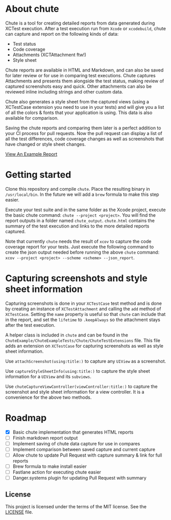 # About chute
Chute is a tool for creating detailed reports from data generated during XCTest execution. After a test execution run from `Xcode` or `xcodebuild`, chute can capture and report on the following kinds of data:

- Test status
- Code coverage
- Attachments (XCTAttachment ftw!)
- Style sheet

Chute reports are available in HTML and Markdown, and can also be saved for later review or for use in comparing test executions. Chute captures Attachments and presents them alongside the test status, making review of captured screenshots easy and quick. Other attachments can also be reviewed inline including strings and other custom data.

Chute also generates a style sheet from the captured views (using a XCTestCase extension you need to use in your tests) and will give you a list of all the colors & fonts that your application is using. This data is also available for comparison.

Saving the chute reports and comparing them later is a perfect addition to your CI process for pull requests. Now the pull request can display a list of all the test differences, code coverage changes as well as screenshots that have changed or style sheet changes.

[View An Example Report](./sample_report/chute.html)

# Getting started

Clone this repository and compile `chute`. Place the resulting binary in `/usr/local/bin`. In the future we will add a `brew` formula to make this step easier.

Execute your test suite and in the same folder as the Xcode project, execute the basic chute command: `chute --project <project>`. You will find the report outputs in a folder named `chute_output`. `chute.html` contains the summary of the test execution and links to the more detailed reports captured.

Note that currently `chute` needs the result of `xcov` to capture the code coverage report for your tests. Just execute the following command to create the json output needed before running the above `chute` command: `xcov --project <project> --scheme <scheme> --json_report`.

# Capturing screenshots and style sheet information

Capturing screenshots is done in your `XCTestCase` test method and is done by creating an instance of `XCTestAttachment` and calling the `add` method of `XCTestCase`. Setting the `name` property is useful so that `chute` can include that in the report, and set the `lifetime` to `.keepAlways` so the attachment stays after the test execution.

A helper class is included in `chute` and can be found in the `ChuteExample/ChuteExampleTests/Chute/ChuteTestExtensions` file. This file adds an extension on `XCTestCase` for capturing screenshots as well as style sheet information.

Use `attachScreenshot(using:title:)` to capture any `UIView` as a screenshot.

Use `captureStyleSheetInfo(using:title:)` to capture the style sheet information for a `UIView` and its `subviews`.

Use `chuteCaptureViewController(viewController:title:)` to capture the screenshot and style sheet information for a view controller. It is a convenience for the above two methods.

# Roadmap

- [X] Basic chute implementation that generates HTML reports
- [ ] Finish markdown report output
- [ ] Implement saving of chute data capture for use in compares
- [ ] Implement comparison between saved capture and current capture
- [ ] Allow chute to update Pull Request with capture summary & link for full reports
- [ ] Brew formula to make install easier
- [ ] Fastlane action for executing chute easier
- [ ] Danger.systems plugin for updating Pull Request with summary

## License

This project is licensed under the terms of the MIT license. See the [LICENSE](LICENSE) file.
